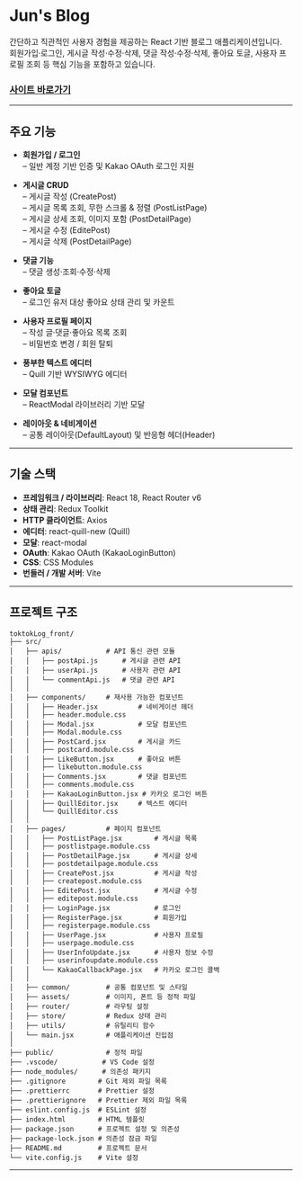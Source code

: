 # Jun's Blog

간단하고 직관적인 사용자 경험을 제공하는 React 기반 블로그 애플리케이션입니다.  
회원가입·로그인, 게시글 작성·수정·삭제, 댓글 작성·수정·삭제, 좋아요 토글, 사용자 프로필 조회 등 핵심 기능을 포함하고 있습니다.

### [사이트 바로가기](https://juns-blog-front.vercel.app/)

---

## 주요 기능

- **회원가입 / 로그인**  
  – 일반 계정 기반 인증 및 Kakao OAuth 로그인 지원

- **게시글 CRUD**  
  – 게시글 작성 (CreatePost)  
  – 게시글 목록 조회, 무한 스크롤 & 정렬 (PostListPage)  
  – 게시글 상세 조회, 이미지 포함 (PostDetailPage)  
  – 게시글 수정 (EditePost)  
  – 게시글 삭제 (PostDetailPage)

- **댓글 기능**  
  – 댓글 생성·조회·수정·삭제

- **좋아요 토글**  
  – 로그인 유저 대상 좋아요 상태 관리 및 카운트

- **사용자 프로필 페이지**  
  – 작성 글·댓글·좋아요 목록 조회  
  – 비밀번호 변경 / 회원 탈퇴

- **풍부한 텍스트 에디터**  
  – Quill 기반 WYSIWYG 에디터

- **모달 컴포넌트**  
  – ReactModal 라이브러리 기반 모달

- **레이아웃 & 네비게이션**  
  – 공통 레이아웃(DefaultLayout) 및 반응형 헤더(Header)

---

## 기술 스택

- **프레임워크 / 라이브러리**: React 18, React Router v6
- **상태 관리**: Redux Toolkit
- **HTTP 클라이언트**: Axios
- **에디터**: react-quill-new (Quill)
- **모달**: react-modal
- **OAuth**: Kakao OAuth (KakaoLoginButton)
- **CSS**: CSS Modules
- **번들러 / 개발 서버**: Vite

---

## 프로젝트 구조

```
toktokLog_front/
├── src/
│   ├── apis/           # API 통신 관련 모듈
│   │   ├── postApi.js      # 게시글 관련 API
│   │   ├── userApi.js      # 사용자 관련 API
│   │   └── commentApi.js   # 댓글 관련 API
│   │
│   ├── components/     # 재사용 가능한 컴포넌트
│   │   ├── Header.jsx          # 네비게이션 헤더
│   │   ├── header.module.css
│   │   ├── Modal.jsx           # 모달 컴포넌트
│   │   ├── Modal.module.css
│   │   ├── PostCard.jsx        # 게시글 카드
│   │   ├── postcard.module.css
│   │   ├── LikeButton.jsx      # 좋아요 버튼
│   │   ├── likebutton.module.css
│   │   ├── Comments.jsx        # 댓글 컴포넌트
│   │   ├── comments.module.css
│   │   ├── KakaoLoginButton.jsx # 카카오 로그인 버튼
│   │   ├── QuillEditor.jsx     # 텍스트 에디터
│   │   └── QuillEditor.css
│   │
│   ├── pages/          # 페이지 컴포넌트
│   │   ├── PostListPage.jsx        # 게시글 목록
│   │   ├── postlistpage.module.css
│   │   ├── PostDetailPage.jsx      # 게시글 상세
│   │   ├── postdetailpage.module.css
│   │   ├── CreatePost.jsx          # 게시글 작성
│   │   ├── createpost.module.css
│   │   ├── EditePost.jsx           # 게시글 수정
│   │   ├── editepost.module.css
│   │   ├── LoginPage.jsx           # 로그인
│   │   ├── RegisterPage.jsx        # 회원가입
│   │   ├── registerpage.module.css
│   │   ├── UserPage.jsx            # 사용자 프로필
│   │   ├── userpage.module.css
│   │   ├── UserInfoUpdate.jsx      # 사용자 정보 수정
│   │   ├── userinfoupdate.module.css
│   │   └── KakaoCallbackPage.jsx   # 카카오 로그인 콜백
│   │
│   ├── common/         # 공통 컴포넌트 및 스타일
│   ├── assets/         # 이미지, 폰트 등 정적 파일
│   ├── router/         # 라우팅 설정
│   ├── store/          # Redux 상태 관리
│   ├── utils/          # 유틸리티 함수
│   └── main.jsx        # 애플리케이션 진입점
│
├── public/             # 정적 파일
├── .vscode/           # VS Code 설정
├── node_modules/      # 의존성 패키지
├── .gitignore        # Git 제외 파일 목록
├── .prettierrc       # Prettier 설정
├── .prettierignore   # Prettier 제외 파일 목록
├── eslint.config.js  # ESLint 설정
├── index.html        # HTML 템플릿
├── package.json      # 프로젝트 설정 및 의존성
├── package-lock.json # 의존성 잠금 파일
├── README.md         # 프로젝트 문서
└── vite.config.js    # Vite 설정
```

---
